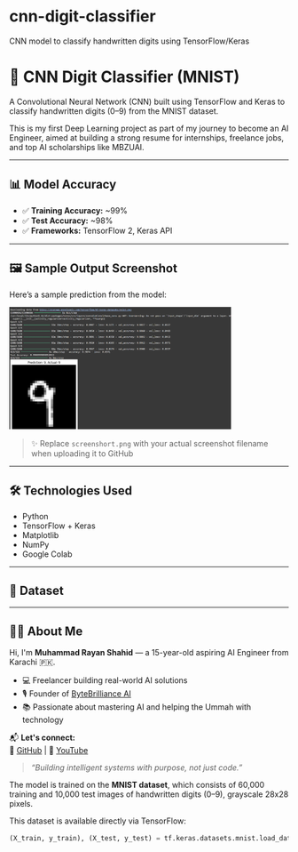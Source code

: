 # cnn-digit-classifier
CNN model to classify handwritten digits using TensorFlow/Keras
# 🧠 CNN Digit Classifier (MNIST)

A Convolutional Neural Network (CNN) built using TensorFlow and Keras to classify handwritten digits (0–9) from the MNIST dataset.

This is my first Deep Learning project as part of my journey to become an AI Engineer, aimed at building a strong resume for internships, freelance jobs, and top AI scholarships like MBZUAI.

---

## 📊 Model Accuracy

- ✅ **Training Accuracy:** ~99%
- ✅ **Test Accuracy:** ~98%
- ✅ **Frameworks:** TensorFlow 2, Keras API

---

## 🖼 Sample Output Screenshot

Here’s a sample prediction from the model:

<img src="screenshot.png" alt="Sample Prediction Output" width="400"/>

> ✨ Replace `screenshort.png` with your actual screenshot filename when uploading it to GitHub

---

## 🛠 Technologies Used

- Python
- TensorFlow + Keras
- Matplotlib
- NumPy
- Google Colab

---

## 📁 Dataset

---

## 🙋‍♂️ About Me

Hi, I'm **Muhammad Rayan Shahid** — a 15-year-old aspiring AI Engineer from Karachi 🇵🇰.


- 💻 Freelancer building real-world AI solutions
- 🎙️ Founder of [ByteBrilliance AI](https://www.youtube.com/@ByteBrillianceAI)
- 📚 Passionate about mastering AI and helping the Ummah with technology

📬 **Let's connect:**  
🔗 [GitHub](https://github.com/rayan-ai) | 🎥 [YouTube](https://www.youtube.com/@ByteBrillianceAI)

> *“Building intelligent systems with purpose, not just code.”*


The model is trained on the **MNIST dataset**, which consists of 60,000 training and 10,000 test images of handwritten digits (0–9), grayscale 28x28 pixels.

This dataset is available directly via TensorFlow:

```python
(X_train, y_train), (X_test, y_test) = tf.keras.datasets.mnist.load_data()


